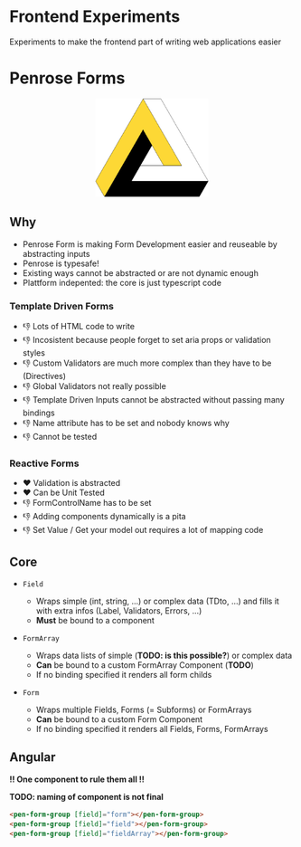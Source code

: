 # Frontend Experiments
Experiments to make the frontend part of writing web applications easier

# Penrose Forms

<div style="text-align: center">
    <img src="logo.png" alt="logo" width="200">
</div>

## Why
* Penrose Form is making Form Development easier and reuseable by abstracting inputs
* Penrose is typesafe!
* Existing ways cannot be abstracted or are not dynamic enough
* Plattform indepented: the core is just typescript code

### Template Driven Forms
* 👎 Lots of HTML code to write
* 👎 Incosistent because people forget to set aria props or validation styles
* 👎 Custom Validators are much more complex than they have to be (Directives)
* 👎 Global Validators not really possible
* 👎 Template Driven Inputs cannot be abstracted without passing many bindings
* 👎 Name attribute has to be set and nobody knows why
* 👎 Cannot be tested
    
### Reactive Forms
* ❤️ Validation is abstracted
* ❤️ Can be Unit Tested
* 👎 FormControlName has to be set
* 👎 Adding components dynamically is a pita
* 👎 Set Value / Get your model out requires a lot of mapping code

## Core
* `Field`
    * Wraps simple (int, string, ...) or complex data (TDto, ...) and fills it with extra infos (Label, Validators, Errors, ...)
    * **Must** be bound to a component

* `FormArray`
    * Wraps data lists of simple (**TODO: is this possible?**) or complex data
    * **Can** be bound to a custom FormArray Component (**TODO**)
    * If no binding specified it renders all form childs

* `Form`
    * Wraps multiple Fields, Forms (= Subforms) or FormArrays
    * **Can** be bound to a custom Form Component
    * If no binding specified it renders all Fields, Forms, FormArrays

## Angular
**!! One component to rule them all !!**

**TODO: naming of component is not final**
``` html
<pen-form-group [field]="form"></pen-form-group>
<pen-form-group [field]="field"></pen-form-group>
<pen-form-group [field]="fieldArray"></pen-form-group>
```
